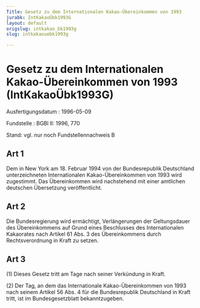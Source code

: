 ```yaml
---
Title: Gesetz zu dem Internationalen Kakao-Übereinkommen von 1993
jurabk: IntKakaoÜbk1993G
layout: default
origslug: intkakao_bk1993g
slug: intkakaouebk1993g

---
```


# Gesetz zu dem Internationalen Kakao-Übereinkommen von 1993 (IntKakaoÜbk1993G)

Ausfertigungsdatum
:   1996-05-09

Fundstelle
:   BGBl II: 1996, 770

Stand: vgl. nur noch Fundstellennachweis B

## Art 1

Dem in New York am 18. Februar 1994 von der Bundesrepublik Deutschland
unterzeichneten Internationalen Kakao-Übereinkommen von 1993 wird
zugestimmt. Das Übereinkommen wird nachstehend mit einer amtlichen
deutschen Übersetzung veröffentlicht.

## Art 2

Die Bundesregierung wird ermächtigt, Verlängerungen der Geltungsdauer
des Übereinkommens auf Grund eines Beschlusses des Internationalen
Kakaorates nach Artikel 61 Abs. 3 des Übereinkommens durch
Rechtsverordnung in Kraft zu setzen.

## Art 3

(1) Dieses Gesetz tritt am Tage nach seiner Verkündung in Kraft.

(2) Der Tag, an dem das Internationale Kakao-Übereinkommen von 1993
nach seinem Artikel 56 Abs. 4 für die Bundesrepublik Deutschland in
Kraft tritt, ist im Bundesgesetzblatt bekanntzugeben.

